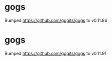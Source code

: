 
# gogs
Bumped https://github.com/gogits/gogs to v0.11.86

# gogs
Bumped https://github.com/gogits/gogs to v0.11.91
